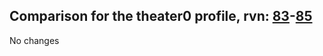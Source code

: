 ## Comparison for the theater0 profile, rvn: [83](https://github.com/PRO100KatYT/FortniteProfileRevisions/tree/main/profiles/theater0/83%20theater0.json)-[85](https://github.com/PRO100KatYT/FortniteProfileRevisions/tree/main/profiles/theater0/85%20theater0.json)

No changes
